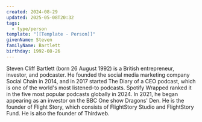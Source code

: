 ```yaml
---
created: 2024-08-29
updated: 2025-05-08T20:32
tags:
  - type/person
template: "[[Template - Person]]"
givenName: Steven
familyName: Bartlett
birthday: 1992-08-26
---
```

Steven Cliff Bartlett (born 26 August 1992) is a British entrepreneur, investor, and podcaster. He founded the social media marketing company Social Chain in 2014, and in 2017 started The Diary of a CEO podcast, which is one of the world's most listened-to podcasts. Spotify Wrapped ranked it in the five most popular podcasts globally in 2024. In 2021, he began appearing as an investor on the BBC One show Dragons' Den. He is the founder of Flight Story, which consists of FlightStory Studio and FlightStory Fund. He is also the founder of Thirdweb.